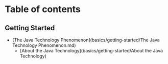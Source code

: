 # Table of contents

## Getting Started

* [The Java Technology Phenomenon](basics/getting-started/The Java Technology Phenomenon.md)
	* [About the Java Technology](basics/getting-started/About the Java Technology)
